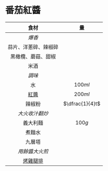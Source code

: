 <style>
article.markdown-section table {
    width: 100%;
}

article.markdown-section table hr {
    margin: revert;
    border: 1px dashed #ccc;
}
</style>

# 番茄紅醬

|         食材         |       量        |
| :------------------: | :-------------: |
|        *爆香*        |                 |
| 蒜片、洋蔥碎、辣椒碎 |                 |
|  黑橄欖、蘑菇、甜椒  |                 |
|         米酒         |                 |
|        *調味*        |                 |
|          水          |     $100ml$     |
|       [紅醬][]       |     $200ml$     |
|        辣椒粉        | $\dfrac{1}{4}t$ |
|    *大火收汁翻炒*    |                 |
|       義大利麵       |     $100g$      |
|        煮麵水        |                 |
|        九層塔        |                 |
|    *用餘醬大火煎*    |                 |
|     [烤雞腿排][]     |                 |

[紅醬]: /recipes/醬料/紅醬
[烤雞腿排]: /recipes/肉/雞/烤雞腿排

